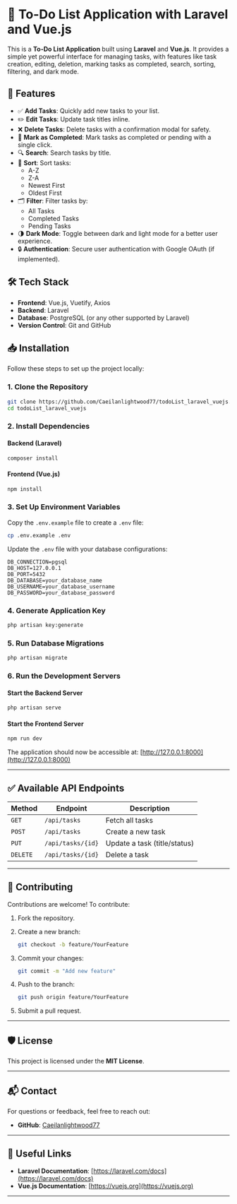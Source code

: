 # 📝 To-Do List Application with Laravel and Vue.js

This is a **To-Do List Application** built using **Laravel** and **Vue.js**. It provides a simple yet powerful interface for managing tasks, with features like task creation, editing, deletion, marking tasks as completed, search, sorting, filtering, and dark mode.

## 🚀 **Features**

- ✅ **Add Tasks**: Quickly add new tasks to your list.
- ✏️ **Edit Tasks**: Update task titles inline.
- ❌ **Delete Tasks**: Delete tasks with a confirmation modal for safety.
- 🎯 **Mark as Completed**: Mark tasks as completed or pending with a single click.
- 🔍 **Search**: Search tasks by title.
- 🔄 **Sort**: Sort tasks:
  - A-Z
  - Z-A
  - Newest First
  - Oldest First
- 🗂️ **Filter**: Filter tasks by:
  - All Tasks
  - Completed Tasks
  - Pending Tasks
- 🌗 **Dark Mode**: Toggle between dark and light mode for a better user experience.
- 🔒 **Authentication**: Secure user authentication with Google OAuth (if implemented).

## 🛠️ **Tech Stack**

- **Frontend**: Vue.js, Vuetify, Axios
- **Backend**: Laravel
- **Database**: PostgreSQL (or any other supported by Laravel)
- **Version Control**: Git and GitHub

## 📥 **Installation**

Follow these steps to set up the project locally:

### 1. **Clone the Repository**

```bash
git clone https://github.com/Caeilanlightwood77/todoList_laravel_vuejs.git
cd todoList_laravel_vuejs
```

### 2. **Install Dependencies**

#### Backend (Laravel)

```bash
composer install
```

#### Frontend (Vue.js)

```bash
npm install
```

### 3. **Set Up Environment Variables**

Copy the `.env.example` file to create a `.env` file:

```bash
cp .env.example .env
```

Update the `.env` file with your database configurations:

```plaintext
DB_CONNECTION=pgsql
DB_HOST=127.0.0.1
DB_PORT=5432
DB_DATABASE=your_database_name
DB_USERNAME=your_database_username
DB_PASSWORD=your_database_password
```

### 4. **Generate Application Key**

```bash
php artisan key:generate
```

### 5. **Run Database Migrations**

```bash
php artisan migrate
```

### 6. **Run the Development Servers**

#### Start the Backend Server

```bash
php artisan serve
```

#### Start the Frontend Server

```bash
npm run dev
```

The application should now be accessible at: [http://127.0.0.1:8000](http://127.0.0.1:8000)

---

## ✅ **Available API Endpoints**

| **Method** | **Endpoint**      | **Description**             |
|------------|-------------------|-----------------------------|
| `GET`     | `/api/tasks`      | Fetch all tasks             |
| `POST`    | `/api/tasks`      | Create a new task           |
| `PUT`     | `/api/tasks/{id}` | Update a task (title/status)|
| `DELETE`  | `/api/tasks/{id}` | Delete a task               |

---

## 📝 **Contributing**

Contributions are welcome! To contribute:

1. Fork the repository.
2. Create a new branch:

   ```bash
   git checkout -b feature/YourFeature
   ```

3. Commit your changes:

   ```bash
   git commit -m "Add new feature"
   ```

4. Push to the branch:

   ```bash
   git push origin feature/YourFeature
   ```

5. Submit a pull request.

---

## 🛡️ **License**

This project is licensed under the **MIT License**.

---

## 📬 **Contact**

For questions or feedback, feel free to reach out:

- **GitHub**: [Caeilanlightwood77](https://github.com/Caeilanlightwood77)

---

## 🔗 **Useful Links**

- **Laravel Documentation**: [https://laravel.com/docs](https://laravel.com/docs)  
- **Vue.js Documentation**: [https://vuejs.org](https://vuejs.org)

---
